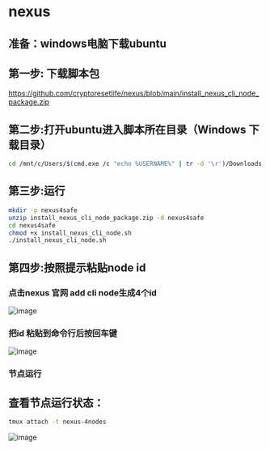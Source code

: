 # nexus

## 准备：windows电脑下载ubuntu
## 第一步: 下载脚本包
https://github.com/cryptoresetlife/nexus/blob/main/install_nexus_cli_node_package.zip
## 第二步:打开ubuntu进入脚本所在目录（Windows 下载目录）
```bash
cd /mnt/c/Users/$(cmd.exe /c "echo %USERNAME%" | tr -d '\r')/Downloads

```
## 第三步:运行
```bash
mkdir -p nexus4safe
unzip install_nexus_cli_node_package.zip -d nexus4safe
cd nexus4safe
chmod +x install_nexus_cli_node.sh
./install_nexus_cli_node.sh
```
## 第四步:按照提示粘贴node id
### 点击nexus 官网 add cli node生成4个id
![image](https://github.com/user-attachments/assets/6f1d9b04-76d2-4359-8f3d-ea0810c829ef)
### 把id 粘贴到命令行后按回车键
![image](https://github.com/user-attachments/assets/7a9e8142-0819-41e2-8ee7-65560e3e63ee)

### 节点运行

## 查看节点运行状态：
```bash
tmux attach -t nexus-4nodes
```
![image](https://github.com/user-attachments/assets/9d9eeb73-45db-4d98-8592-82cd6b08236f)


